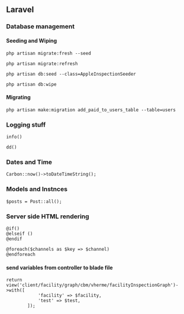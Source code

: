 ## Laravel

### Database management

#### Seeding and Wiping
```
php artisan migrate:fresh --seed

```

```
php artisan migrate:refresh
```

```
php artisan db:seed --class=AppleInspectionSeeder
```

```
php artisan db:wipe
```

#### Migrating

```
php artisan make:migration add_paid_to_users_table --table=users
```


### Logging stuff

```
info()
```

```
dd()
```


### Dates and Time

```
Carbon::now()->toDateTimeString();
```

### Models and Instnces

```
$posts = Post::all();
```

### Server side HTML rendering

```
@if()
@elseif ()
@endif
```

```
@foreach($channels as $key => $channel)
@endforeach
```

#### send variables from controller to blade file
```
return view('client/facility/graph/cbm/vherme/facilityInspectionGraph')->with([
            'facility' => $facility,
            'test' => $test,
        ]);
```
